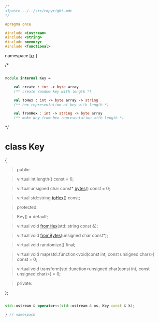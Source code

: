 ```cpp

/*
<fpaste ../../src/copyright.md>
*/

#pragma once

#include <iostream>
#include <string>
#include <memory>
#include <functional>

````

namespace [lxr](namespace.list) {

/*

```fsharp

module internal Key =

    val create : int -> byte array
    (** create random key with length *)

    val toHex : int -> byte array -> string
    (** hex representation of key with length *)

    val fromHex : int -> string -> byte array
    (** make key from hex representation with length *)
````

*/

# class Key

{

>public:

>virtual int length() const = 0;

>virtual unsigned char const* [bytes](key_functions.cpp.md)() const = 0;

>virtual std::string [toHex](key_functions.cpp.md)() const;

>protected:

>Key() = default;

>virtual void [fromHex](key_functions.cpp.md)(std::string const &);

>virtual void [fromBytes](key_functions.cpp.md)(unsigned char const*);

>virtual void randomize() final;

>virtual void map(std::function&lt;void(const int, const unsigned char)&gt;) const = 0;

>virtual void transform(std::function&lt;unsigned char(const int, const unsigned char)&gt;) = 0;

>private:

};

```cpp

std::ostream & operator<<(std::ostream & os, Key const & k);

} // namespace
```
